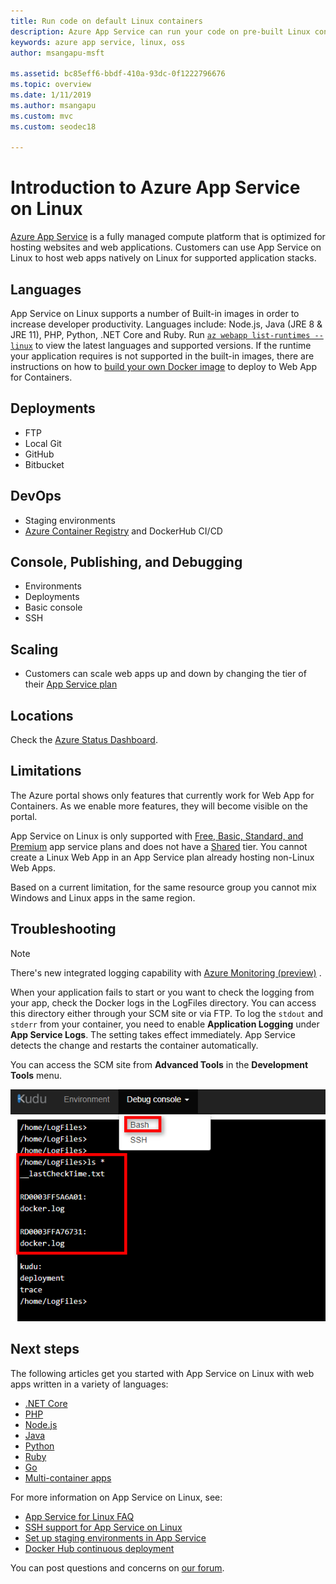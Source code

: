 ```yaml
---
title: Run code on default Linux containers
description: Azure App Service can run your code on pre-built Linux containers. Find out how you can run your Linux web applications on Azure.
keywords: azure app service, linux, oss
author: msangapu-msft

ms.assetid: bc85eff6-bbdf-410a-93dc-0f1222796676
ms.topic: overview
ms.date: 1/11/2019
ms.author: msangapu
ms.custom: mvc
ms.custom: seodec18

---
```

# Introduction to Azure App Service on Linux

[Azure App Service](../overview.md) is a fully managed compute platform that is optimized for hosting websites and web applications. Customers can use App Service on Linux to host web apps natively on Linux for supported application stacks.

## Languages

App Service on Linux supports a number of Built-in images in order to increase developer productivity. Languages include: Node.js, Java (JRE 8 & JRE 11), PHP, Python, .NET Core and Ruby. Run [`az webapp list-runtimes --linux`](https://docs.microsoft.com/cli/azure/webapp?view=azure-cli-latest#az-webapp-list-runtimes) to view the latest languages and supported versions. If the runtime your application requires is not supported in the built-in images, there are instructions on how to [build your own Docker image](tutorial-custom-docker-image.md) to deploy to Web App for Containers.

## Deployments

* FTP
* Local Git
* GitHub
* Bitbucket

## DevOps

* Staging environments
* [Azure Container Registry](https://docs.microsoft.com/azure/container-registry/container-registry-intro) and DockerHub CI/CD

## Console, Publishing, and Debugging

* Environments
* Deployments
* Basic console
* SSH

## Scaling

* Customers can scale web apps up and down by changing the tier of their [App Service plan](https://docs.microsoft.com/azure/app-service/overview-hosting-plans?toc=%2fazure%2fapp-service-web%2ftoc.json)

## Locations

Check the [Azure Status Dashboard](https://azure.microsoft.com/status).

## Limitations

The Azure portal shows only features that currently work for Web App for Containers. As we enable more features, they will become visible on the portal.

App Service on Linux is only supported with [Free, Basic, Standard, and Premium](https://azure.microsoft.com/pricing/details/app-service/plans/) app service plans and does not have a [Shared](https://azure.microsoft.com/pricing/details/app-service/plans/) tier. You cannot create a Linux Web App in an App Service plan already hosting non-Linux Web Apps.  

Based on a current limitation, for the same resource group you cannot mix Windows and Linux apps in the same region.

## Troubleshooting

> [!NOTE]
> There's new integrated logging capability with [Azure Monitoring (preview)](https://docs.microsoft.com/azure/app-service/troubleshoot-diagnostic-logs#send-logs-to-azure-monitor-preview) . 
>
>

When your application fails to start or you want to check the logging from your app, check the Docker logs in the LogFiles directory. You can access this directory either through your SCM site or via FTP. To log the `stdout` and `stderr` from your container, you need to enable **Application Logging** under **App Service Logs**. The setting takes effect immediately. App Service detects the change and restarts the container automatically.

You can access the SCM site from **Advanced Tools** in the **Development Tools** menu.

![Using Kudu to view Docker logs][1]

## Next steps

The following articles get you started with App Service on Linux with web apps written in a variety of languages:

* [.NET Core](quickstart-dotnetcore.md)
* [PHP](https://docs.microsoft.com/azure/app-service/containers/quickstart-php)
* [Node.js](quickstart-nodejs.md)
* [Java](quickstart-java.md)
* [Python](quickstart-python.md)
* [Ruby](quickstart-ruby.md)
* [Go](quickstart-docker-go.md)
* [Multi-container apps](quickstart-multi-container.md)

For more information on App Service on Linux, see:

* [App Service for Linux FAQ](app-service-linux-faq.md)
* [SSH support for App Service on Linux](app-service-linux-ssh-support.md)
* [Set up staging environments in App Service](../../app-service/deploy-staging-slots.md?toc=%2fazure%2fapp-service%2fcontainers%2ftoc.json)
* [Docker Hub continuous deployment](app-service-linux-ci-cd.md)

You can post questions and concerns on [our forum](https://docs.microsoft.com/answers/topics/azure-webapps.html).

<!--Image references-->
[1]: ./media/app-service-linux-intro/kudu-docker-logs.png
[2]: ./media/app-service-linux-intro/logging.png
